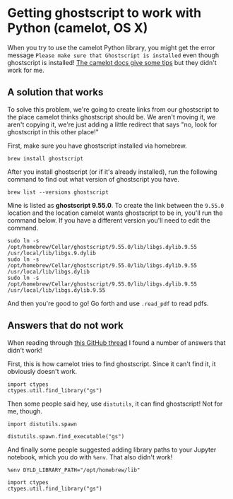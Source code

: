 # Getting ghostscript to work with Python (camelot, OS X)

When you try to use the camelot Python library, you might get the error message `Please make sure that Ghostscript is installed` even though ghostscript is installed! [The camelot docs give some tips](https://camelot-py.readthedocs.io/en/master/user/install-deps.html#for-ghostscript) but they didn't work for me.

## A solution that works

To solve this problem, we're going to create links from our ghostscript to the place camelot thinks ghostscript should be. We aren't moving it, we aren't copying it, we're just adding a little redirect that says "no, look for ghostscript in this other place!"

First, make sure you have ghostscript installed via homebrew.

```
brew install ghostscript
```

After you install ghostscript (or if it's already installed), run the following command to find out what version of ghostscript you have.

```
brew list --versions ghostscript
```

Mine is listed as **ghostscript 9.55.0**. To create the link between the `9.55.0` location and the location camelot wants ghostscript to be in, you'll run the command below. If you have a different version you'll need to edit the command.

```
sudo ln -s /opt/homebrew/Cellar/ghostscript/9.55.0/lib/libgs.dylib.9.55 /usr/local/lib/libgs.9.dylib
sudo ln -s /opt/homebrew/Cellar/ghostscript/9.55.0/lib/libgs.dylib.9.55 /usr/local/lib/libgs.dylib
sudo ln -s /opt/homebrew/Cellar/ghostscript/9.55.0/lib/libgs.dylib.9.55 /usr/local/lib/libgs.dylib.9.55
```

And then you're good to go! Go forth and use `.read_pdf` to read pdfs.

## Answers that do not work

When reading through [this GitHub thread](https://github.com/atlanhq/camelot/issues/184) I found a number of answers that didn't work!

First, this is how camelot tries to find ghostscript. Since it can't find it, it obviously doesn't work.

```
import ctypes
ctypes.util.find_library("gs")
```

Then some people said hey, use `distutils`, it can find ghostscript! Not for me, though.

```
import distutils.spawn

distutils.spawn.find_executable("gs")
```

And finally some people suggested adding library paths to your Jupyter notebook, which you do with `%env`. That also didn't work!

```
%env DYLD_LIBRARY_PATH="/opt/homebrew/lib"

import ctypes
ctypes.util.find_library("gs")
```